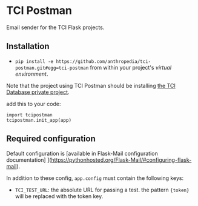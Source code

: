 # TCI Postman

Email sender for the TCI Flask projects.


## Installation

- `pip install -e https://github.com/anthropedia/tci-postman.git#egg=tci-postman`
from within your project's _virtual environment_.

Note that the project using TCI Postman should be installing
[the TCI Database private project](https://bitbucket.org/anthropedia/tci-database).

add this to your code:

```
import tcipostman
tcipostman.init_app(app)
```


## Required configuration

Default configuration is [available in Flask-Mail configuration documentation] ](https://pythonhosted.org/Flask-Mail/#configuring-flask-mail).

In addition to these config, `app.config` must contain the following keys:

- `TCI_TEST_URL`: the absolute URL for passing a test. the pattern `{token}`
will be replaced with the token key.
